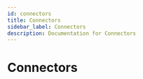 ```yaml
---
id: connectors
title: Connectors
sidebar_label: Connectors
description: Documentation for Connectors
---
```


# Connectors
